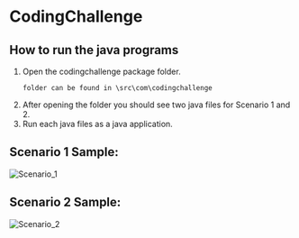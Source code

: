 # CodingChallenge

## How to run the java programs 
1. Open the codingchallenge package folder.
   ```
   folder can be found in \src\com\codingchallenge
   ```
2. After opening the folder you should see two java files for Scenario 1 and 2.
3. Run each java files as a java application.

## Scenario 1 Sample:

![Scenario_1](https://github.com/user-attachments/assets/26039a1f-b0d8-4e11-aa4b-35ec06254cf4)

## Scenario 2 Sample:

![Scenario_2](https://github.com/user-attachments/assets/68084ca9-b4e3-444b-b17a-f1f54399ebe0)

